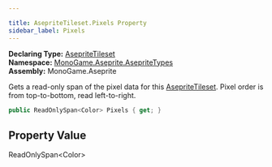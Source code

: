 ```yaml
---

title: AsepriteTileset.Pixels Property
sidebar_label: Pixels
---
```

**Declaring Type:** [AsepriteTileset](../)  
**Namespace:** [MonoGame.Aseprite.AsepriteTypes](../../)  
**Assembly:** MonoGame.Aseprite

Gets a read\-only span of the pixel data for this [AsepriteTileset](../).  Pixel order is from  top\-to\-bottom, read left\-to\-right.

```csharp
public ReadOnlySpan<Color> Pixels { get; }
```

## Property Value

ReadOnlySpan\<Color\>


